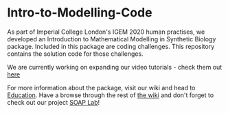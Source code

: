 # Intro-to-Modelling-Code

As part of Imperial College London's IGEM 2020 human practises, we developed an Introduction to Mathematical Modelling in Synthetic Biology package. Included in this package are coding challenges. This repository contains the solution code for those challenges.

We are currently working on expanding our video tutorials - check them out [here](https://www.youtube.com/playlist?list=PLTzF6JV_DoE2Nuhbmt52nTYaCz-roHNUl)

For more information about the package, visit our wiki and head to [Education](https://2020.igem.org/Team:Imperial_College/Education).
Have a browse through the rest of [the wiki](https://2020.igem.org/Team:Imperial_College) and don't forget to check out our project [SOAP Lab](soaplab.io)!
